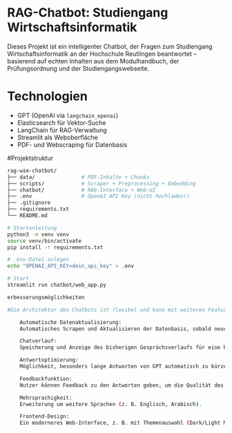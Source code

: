 # RAG-Chatbot: Studiengang Wirtschaftsinformatik

Dieses Projekt ist ein intelligenter Chatbot, der Fragen zum Studiengang Wirtschaftsinformatik an der Hochschule Reutlingen beantwortet – basierend auf echten Inhalten aus dem Modulhandbuch, der Prüfungsordnung und der Studiengangswebseite.

# Technologien

- GPT (OpenAI via `langchain_openai`)
- Elasticsearch für Vektor-Suche
- LangChain für RAG-Verwaltung
- Streamlit als Weboberfläche
- PDF- und Webscraping für Datenbasis

#Projektstruktur

```bash
rag-wim-chatbot/
├── data/               # PDF-Inhalte + Chunks
├── scripts/            # Scraper + Preprocessing + Embedding
├── chatbot/            # RAG-Interface + Web-UI
├── .env                # OpenAI API Key (nicht hochladen!)
├── .gitignore
├── requirements.txt
└── README.md

# Startanleitung
python3 -m venv venv
source venv/bin/activate
pip install -r requirements.txt

# .env-Datei anlegen
echo "OPENAI_API_KEY=dein_api_key" > .env

# Start
streamlit run chatbot/web_app.py

erbesserungsmöglichkeiten

#Die Architektur des Chatbots ist flexibel und kann mit weiteren Features erweitert werden. Beispiele für zukünftige Verbesserungen sind:

    Automatische Datenaktualisierung:
    Automatisches Scrapen und Aktualisieren der Datenbasis, sobald neue Versionen von Modulhandbuch oder Webseite veröffentlicht werden.

    Chatverlauf:
    Speicherung und Anzeige des bisherigen Gesprächsverlaufs für eine bessere Nutzererfahrung.

    Antwortoptimierung:
    Möglichkeit, besonders lange Antworten von GPT automatisch zu kürzen oder zu strukturieren (z. B. als Liste oder Tabelle).

    Feedbackfunktion:
    Nutzer können Feedback zu den Antworten geben, um die Qualität des Chatbots kontinuierlich zu verbessern.

    Mehrsprachigkeit:
    Erweiterung um weitere Sprachen (z. B. Englisch, Arabisch).

    Frontend-Design:
    Ein moderneres Web-Interface, z. B. mit Themenauswahl (Dark/Light Mode), Integration von Icons oder responsivem Layout.
